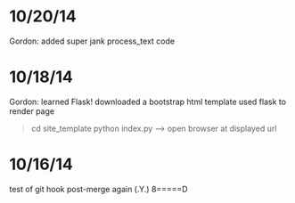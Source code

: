 # 10/20/14
  Gordon:  added super jank process_text code

# 10/18/14
  Gordon:  learned Flask!
  downloaded a bootstrap html template
  used flask to render page
  
  > cd site_template
  > python index.py
  --> open browser at displayed url

# 10/16/14
   test of git hook post-merge again
   (.Y.)   8=====D
